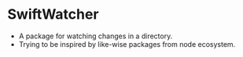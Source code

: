 # SwiftWatcher

- A package for watching changes in a directory.
- Trying to be inspired by like-wise packages from node ecosystem.
